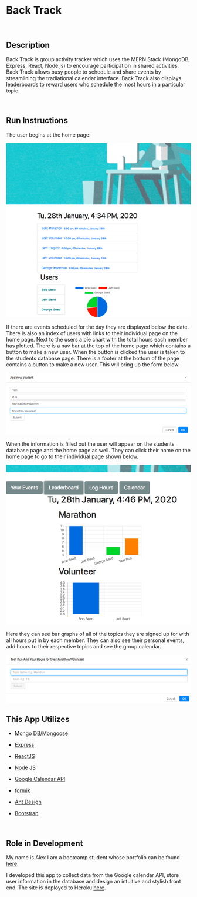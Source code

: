# Back Track

<br>

## Description

Back Track is group activity tracker which uses the MERN Stack (MongoDB, Express, React, Node.js) to encourage participation in shared activities. Back Track allows busy people to schedule and share events by streamlining the tradiational calendar interface. Back Track also displays leaderboards to reward users who schedule the most hours in a particular topic.

<br>

## Run Instructions

The user begins at the home page:

![HomePage](client/public/img/HomePage.png)

If there are events scheduled for the day they are displayed below the date. There is also an index of users with links to their individual page on the home page. Next to the users a pie chart with the total hours each member has plotted. There is a nav bar at the top of the home page which contains a button to make a new user. When the button is clicked the user is taken to the students database page. There is a footer at the bottom of the page contains a button to make a new user. This will bring up the form below.

![AddUserForm](client/public/img/AddUserForm.png)

When the information is filled out the user will appear on the students database page and the home page as well. They can click their name on the home page to go to their individual page shown below.

![UserPage](client/public/img/UserPage.png)

Here they can see bar graphs of all of the topics they are signed up for with all hours put in by each member. They can also see their personal events, add hours to their respective topics and see the group calendar.

![AddTopicForm](client/public/img/AddTopicForm.png)

## This App Utilizes

- [Mongo DB/Mongoose](https://www.npmjs.com/package/mongoose)

- [Express](https://www.npmjs.com/package/express)

- [ReactJS](https://reactjs.org/)

- [Node JS](https://nodejs.org/en/)

- [Google Calendar API](https://developers.google.com/calendar/)

- [formik](https://www.npmjs.com/package/formik)

- [Ant Design](https://ant.design/)

- [Bootstrap](https://getbootstrap.com/)

<br>

## Role in Development

My name is Alex I am a bootcamp student whose portfolio can be found
[here](https://alexsamalot19.github.io/Samalot-Alexander-Portfolio/).

I developed this app to collect data from the Google calendar API, store user information in the database and design an intuitive and stylish front end. The site is deployed to Heroku [here](https://back-track.herokuapp.com/).
